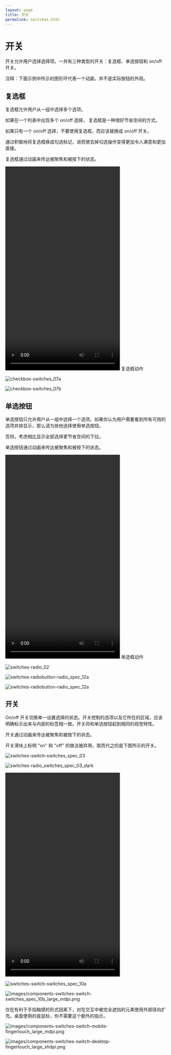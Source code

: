 ```yaml
---
layout: page
title: 开关
permalink: switches.html
---
```


# 开关

开关允许用户选择选择项。一共有三种类型的开关：复选框、单选按钮和 on/off 开关。

注释：下面示例中所示的图形环代表一个动画，并不是实际按钮的外观。

## 复选框 

复选框允许用户从一组中选择多个选项。 

如果在一个列表中出现多个 on/off 选择， 复选框是一种很好节省空间的方式。

如果只有一个 on/off 选择，不要使用复选框，而应该替换成 on/off 开关。   

通过积极地将复选框换成勾选标记，进而使去掉勾选操作变得更加令人满意和更加直接。      

复选框通过动画来传达被聚焦和被按下的状态。     

<video crossorigin="anonymous"  loop  controls width="360" height="640">
<source src="http://materialdesign.qiniudn.com/videos/components-switches-checkbox-spec_checkbox_large_xhdpi.webm" type="video/webm">
</video>      
复选框动作   

![checkbox-switches_07a](images/components-switches-checkbox-switches_07a_large_mdpi.png)  

![checkbox-switches_07b](images/components-switches-checkbox-switches_07b_large_mdpi.png)  

## 单选按钮

单选按钮只允许用户从一组中选择一个选项。如果你认为用户需要看到所有可用的选项并排显示，那么请为排他选择使用单选按钮。

否则，考虑相比显示全部选择更节省空间的下拉。

单选按钮通过动画来传达被聚焦和被按下的状态。

<video crossorigin="anonymous"  loop  controls width="360" height="640">
<source src="http://materialdesign.qiniudn.com/videos/components-switches-radiobutton-spec_radio_large_xhdpi.webm" type="video/webm">
</video>     
单选框动作  

![switches-radio_02](images/components-switches-radio_02_large_mdpi.png)  

![switches-radiobutton-radio_spec_12a](images/components-switches-radiobutton-radio_spec_12a_large_mdpi.png)  

![switches-radiobutton-radio_spec_12a](images/components-switches-radiobutton-radio_spec_12b_large_mdpi.png)  

## 开关

On/off 开关切换单一设置选择的状态。开关控制的选项以及它所在的区域，应该明确标示出来与内部的标签相一致。开关将和单选按钮起到相同的视觉特性。  

开关通过动画来传达被聚焦和被按下的状态。   

开关滑块上标明 "on" 和 "off" 的做法被弃用，取而代之的是下图所示的开关。   

![switches-switch-switches_spec_03](images/components-switches-switch-switches_spec_03_large_mdpi.png)  

![switches-radio_switches_spec_03_dark](images/components-switches-radio_switches_spec_03_dark_large_mdpi.png)  

<video crossorigin="anonymous"  loop  controls width="360" height="640">
<source src="http://materialdesign.qiniudn.com/videos/components-switches-switch-switches_spec_03_large_xhdpi.webm" type="video/webm">
</video>  

![switches-switch-switches_spec_10a](images/components-switches-switch-switches_spec_10a_large_mdpi.png)  

![images/components-switches-switch-switches_spec_10b_large_mdpi.png](images/components-switches-switch-switches_spec_10b_large_mdpi.png)  

仅在有利于手指触摸的形式因素下，对在交互中被完全遮挡的元素使用外部径向扩充。桌面使用的是鼠标，你不需要这个额外的指示。

![images/components-switches-switch-mobile-fingertouch_large_mdpi.png](images/components-switches-switch-mobile-fingertouch_large_mdpi.png)  

![images/components-switches-switch-desktop-fingertouch_large_xhdpi.png](images/components-switches-switch-desktop-fingertouch_large_mdpi.png)  

